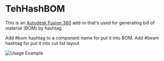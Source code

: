 # TehHashBOM
This is an [Autodesk Fusion 360](http://fusion360.autodesk.com/) add-in that's used for generating bill of material (BOM) by hashtag

Add #bom hashtag to a component name for put it into BOM. Add #beam hashtag for put it into cut list layout

![Usage Example](media/TehHashBom_usage.gif)
